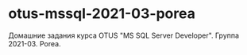# otus-mssql-2021-03-porea
Домашние задания курса OTUS "MS SQL Server Developer". Группа 2021-03. Porea.
